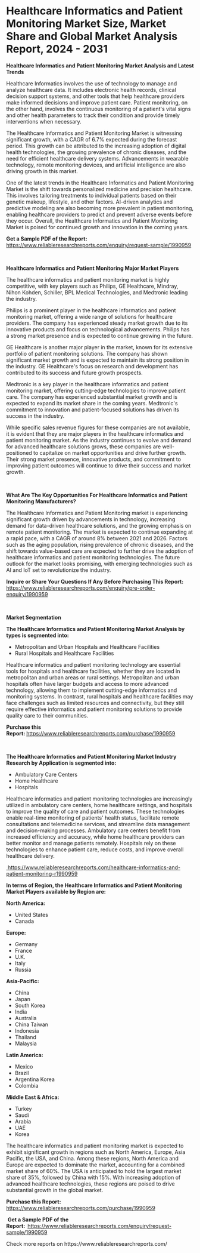 <p><h1>Healthcare Informatics and Patient Monitoring Market Size, Market Share and Global Market Analysis Report, 2024 - 2031</h1></p><p><strong>Healthcare Informatics and Patient Monitoring Market Analysis and Latest Trends</strong></p>
<p><p>Healthcare Informatics involves the use of technology to manage and analyze healthcare data. It includes electronic health records, clinical decision support systems, and other tools that help healthcare providers make informed decisions and improve patient care. Patient monitoring, on the other hand, involves the continuous monitoring of a patient's vital signs and other health parameters to track their condition and provide timely interventions when necessary.</p><p>The Healthcare Informatics and Patient Monitoring Market is witnessing significant growth, with a CAGR of 6.7% expected during the forecast period. This growth can be attributed to the increasing adoption of digital health technologies, the growing prevalence of chronic diseases, and the need for efficient healthcare delivery systems. Advancements in wearable technology, remote monitoring devices, and artificial intelligence are also driving growth in this market.</p><p>One of the latest trends in the Healthcare Informatics and Patient Monitoring Market is the shift towards personalized medicine and precision healthcare. This involves tailoring treatments to individual patients based on their genetic makeup, lifestyle, and other factors. AI-driven analytics and predictive modeling are also becoming more prevalent in patient monitoring, enabling healthcare providers to predict and prevent adverse events before they occur. Overall, the Healthcare Informatics and Patient Monitoring Market is poised for continued growth and innovation in the coming years.</p></p>
<p><strong>Get a Sample PDF of the Report:&nbsp;</strong> <a href="https://www.reliableresearchreports.com/enquiry/request-sample/1990959">https://www.reliableresearchreports.com/enquiry/request-sample/1990959</a></p>
<p>&nbsp;</p>
<p><strong>Healthcare Informatics and Patient Monitoring Major Market Players</strong></p>
<p><p>The healthcare informatics and patient monitoring market is highly competitive, with key players such as Philips, GE Healthcare, Mindray, Nihon Kohden, Schiller, BPL Medical Technologies, and Medtronic leading the industry. </p><p>Philips is a prominent player in the healthcare informatics and patient monitoring market, offering a wide range of solutions for healthcare providers. The company has experienced steady market growth due to its innovative products and focus on technological advancements. Philips has a strong market presence and is expected to continue growing in the future.</p><p>GE Healthcare is another major player in the market, known for its extensive portfolio of patient monitoring solutions. The company has shown significant market growth and is expected to maintain its strong position in the industry. GE Healthcare's focus on research and development has contributed to its success and future growth prospects.</p><p>Medtronic is a key player in the healthcare informatics and patient monitoring market, offering cutting-edge technologies to improve patient care. The company has experienced substantial market growth and is expected to expand its market share in the coming years. Medtronic's commitment to innovation and patient-focused solutions has driven its success in the industry.</p><p>While specific sales revenue figures for these companies are not available, it is evident that they are major players in the healthcare informatics and patient monitoring market. As the industry continues to evolve and demand for advanced healthcare solutions grows, these companies are well-positioned to capitalize on market opportunities and drive further growth. Their strong market presence, innovative products, and commitment to improving patient outcomes will continue to drive their success and market growth.</p></p>
<p>&nbsp;</p>
<p><strong>What Are The Key Opportunities For Healthcare Informatics and Patient Monitoring Manufacturers?</strong></p>
<p><p>The Healthcare Informatics and Patient Monitoring market is experiencing significant growth driven by advancements in technology, increasing demand for data-driven healthcare solutions, and the growing emphasis on remote patient monitoring. The market is expected to continue expanding at a rapid pace, with a CAGR of around 8% between 2021 and 2026. Factors such as the aging population, rising prevalence of chronic diseases, and the shift towards value-based care are expected to further drive the adoption of healthcare informatics and patient monitoring technologies. The future outlook for the market looks promising, with emerging technologies such as AI and IoT set to revolutionize the industry.</p></p>
<p><strong>Inquire or Share Your Questions If Any Before Purchasing This Report:</strong> <a href="https://www.reliableresearchreports.com/enquiry/pre-order-enquiry/1990959">https://www.reliableresearchreports.com/enquiry/pre-order-enquiry/1990959</a></p>
<p>&nbsp;</p>
<p><strong>Market Segmentation</strong></p>
<p><strong>The Healthcare Informatics and Patient Monitoring Market Analysis by types is segmented into:</strong></p>
<p><ul><li>Metropolitan and Urban Hospitals and Healthcare Facilities</li><li>Rural Hospitals and Healthcare Facilities</li></ul></p>
<p><p>Healthcare informatics and patient monitoring technology are essential tools for hospitals and healthcare facilities, whether they are located in metropolitan and urban areas or rural settings. Metropolitan and urban hospitals often have larger budgets and access to more advanced technology, allowing them to implement cutting-edge informatics and monitoring systems. In contrast, rural hospitals and healthcare facilities may face challenges such as limited resources and connectivity, but they still require effective informatics and patient monitoring solutions to provide quality care to their communities.</p></p>
<p><strong>Purchase this Report:&nbsp;</strong><a href="https://www.reliableresearchreports.com/purchase/1990959">https://www.reliableresearchreports.com/purchase/1990959</a></p>
<p>&nbsp;</p>
<p><strong>The Healthcare Informatics and Patient Monitoring Market Industry Research by Application is segmented into:</strong></p>
<p><ul><li>Ambulatory Care Centers</li><li>Home Healthcare</li><li>Hospitals</li></ul></p>
<p><p>Healthcare informatics and patient monitoring technologies are increasingly utilized in ambulatory care centers, home healthcare settings, and hospitals to improve the quality of care and patient outcomes. These technologies enable real-time monitoring of patients' health status, facilitate remote consultations and telemedicine services, and streamline data management and decision-making processes. Ambulatory care centers benefit from increased efficiency and accuracy, while home healthcare providers can better monitor and manage patients remotely. Hospitals rely on these technologies to enhance patient care, reduce costs, and improve overall healthcare delivery.</p></p>
<p><a href="https://www.reliableresearchreports.com/healthcare-informatics-and-patient-monitoring-r1990959">&nbsp;https://www.reliableresearchreports.com/healthcare-informatics-and-patient-monitoring-r1990959</a></p>
<p><strong>In terms of Region, the Healthcare Informatics and Patient Monitoring Market Players available by Region are:</strong></p>
<p>
    <p> <strong> North America: </strong>
        <ul>
            <li>United States</li>
            <li>Canada</li>
        </ul>
        </p> 
    <p> <strong> Europe: </strong>
        <ul>
            <li>Germany</li>
            <li>France</li>
            <li>U.K.</li>
            <li>Italy</li>
            <li>Russia</li>
        </ul>
        </p> 
    <p> <strong> Asia-Pacific: </strong>
        <ul>
            <li>China</li>
            <li>Japan</li>
            <li>South Korea</li>
            <li>India</li>
            <li>Australia</li>
            <li>China Taiwan</li>
            <li>Indonesia</li>
            <li>Thailand</li>
            <li>Malaysia</li>
        </ul>
        </p> 
    <p> <strong> Latin America: </strong>
        <ul>
            <li>Mexico</li>
            <li>Brazil</li>
            <li>Argentina Korea</li>
            <li>Colombia</li>
        </ul>
        </p> 
    <p> <strong> Middle East & Africa: </strong>
        <ul>
            <li>Turkey</li>
            <li>Saudi</li>
            <li>Arabia</li>
            <li>UAE</li>
            <li>Korea</li>
        </ul>
    </p>
    </p>
<p><p>The healthcare informatics and patient monitoring market is expected to exhibit significant growth in regions such as North America, Europe, Asia Pacific, the USA, and China. Among these regions, North America and Europe are expected to dominate the market, accounting for a combined market share of 60%. The USA is anticipated to hold the largest market share of 35%, followed by China with 15%. With increasing adoption of advanced healthcare technologies, these regions are poised to drive substantial growth in the global market.</p></p>
<p><strong>Purchase this Report: </strong><a href="https://www.reliableresearchreports.com/purchase/1990959">https://www.reliableresearchreports.com/purchase/1990959</a></p>
<p>&nbsp;<strong>Get a Sample PDF of the Report:&nbsp;&nbsp;</strong><a href="https://www.reliableresearchreports.com/enquiry/request-sample/1990959">https://www.reliableresearchreports.com/enquiry/request-sample/1990959</a></p>
<p><strong></strong></p>
<p>Check more reports on https://www.reliableresearchreports.com/</p>